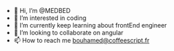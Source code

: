 - 👋 Hi, I’m @MEDBED
- 👀 I’m interested in coding
- 🌱 I’m currently keep learning about frontEnd engineer 
- 💞️ I’m looking to collaborate on angular
- 📫 How to reach me  bouhamed@coffeescript.fr

<!---
MEDBED/MEDBED is a ✨ special ✨ repository because its `README.md` (this file) appears on your GitHub profile.
You can click the Preview link to take a look at your changes.
--->
